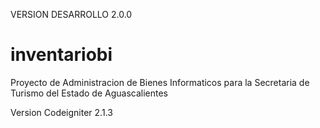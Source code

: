 VERSION DESARROLLO
2.0.0
# inventariobi
Proyecto de Administracion de Bienes Informaticos para la Secretaria de Turismo del Estado de Aguascalientes

Version Codeigniter 2.1.3
